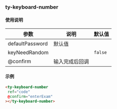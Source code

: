 ### ty-keyboard-number
#### 使用说明
  | 参数 | 说明 | 默认值 |
  |---|---|---|
  | defaultPassword | 默认值 | ` ` |
  | keyNeedRandom |  | `false` |
  | @confirm | 输入完成后回调 | ` ` |
#### 示例
  ```html
 <ty-keyboard-number
   ref="code"
   @confirm="enterExam"
 ></ty-keyboard-number>
  ```